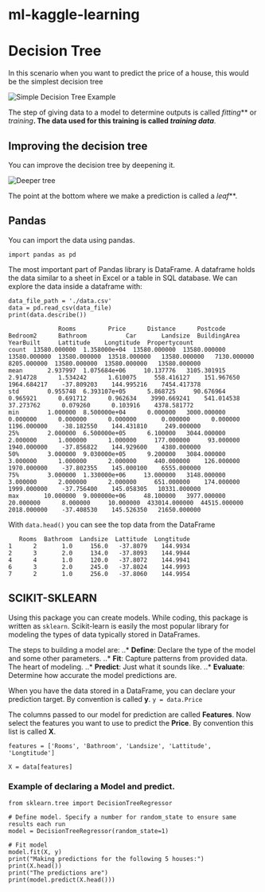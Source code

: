 # ml-kaggle-learning
 
# Decision Tree
In this scenario when you want to predict the price of a house, this would be the simplest decision tree

![Simple Decision Tree Example](https://i.imgur.com/7tsb5b1.png)

The step of giving data to a model to determine outputs is called _fitting_** or _training_**.
The data used for this training is called _training data_**.

## Improving the decision tree

You can improve the decision tree by deepening it.

![Deeper tree](https://i.imgur.com/R3ywQsR.png)

The point at the bottom where we make a prediction is called a _leaf_**.

## Pandas

You can import the data using pandas.
```
import pandas as pd
```

The most important part of Pandas library is DataFrame. A dataframe holds the data similar to a sheet in Excel or a table in SQL database.
We can explore the data inside a dataframe with:
```
data_file_path = './data.csv'
data = pd.read_csv(data_file)
print(data.describe())
```

```
              Rooms         Price      Distance      Postcode      Bedroom2      Bathroom           Car       Landsize  BuildingArea    YearBuilt     Lattitude    Longtitude  Propertycount
count  13580.000000  1.358000e+04  13580.000000  13580.000000  13580.000000  13580.000000  13518.000000   13580.000000   7130.000000  8205.000000  13580.000000  13580.000000   13580.000000
mean       2.937997  1.075684e+06     10.137776   3105.301915      2.914728      1.534242      1.610075     558.416127    151.967650  1964.684217    -37.809203    144.995216    7454.417378
std        0.955748  6.393107e+05      5.868725     90.676964      0.965921      0.691712      0.962634    3990.669241    541.014538    37.273762      0.079260      0.103916    4378.581772
min        1.000000  8.500000e+04      0.000000   3000.000000      0.000000      0.000000      0.000000       0.000000      0.000000  1196.000000    -38.182550    144.431810     249.000000
25%        2.000000  6.500000e+05      6.100000   3044.000000      2.000000      1.000000      1.000000     177.000000     93.000000  1940.000000    -37.856822    144.929600    4380.000000
50%        3.000000  9.030000e+05      9.200000   3084.000000      3.000000      1.000000      2.000000     440.000000    126.000000  1970.000000    -37.802355    145.000100    6555.000000
75%        3.000000  1.330000e+06     13.000000   3148.000000      3.000000      2.000000      2.000000     651.000000    174.000000  1999.000000    -37.756400    145.058305   10331.000000
max       10.000000  9.000000e+06     48.100000   3977.000000     20.000000      8.000000     10.000000  433014.000000  44515.000000  2018.000000    -37.408530    145.526350   21650.000000
```

With `data.head()` you can see the top data from the DataFrame
```
   Rooms  Bathroom  Landsize  Lattitude  Longtitude
1      2       1.0     156.0   -37.8079    144.9934
2      3       2.0     134.0   -37.8093    144.9944
4      4       1.0     120.0   -37.8072    144.9941
6      3       2.0     245.0   -37.8024    144.9993
7      2       1.0     256.0   -37.8060    144.9954
```


## SCIKIT-SKLEARN

Using this package you can create models. While coding, this package is written as `sklearn`.
Scikit-learn is easily the most popular library for modeling the types of data typically stored in DataFrames.

The steps to building a model are:
..* **Define**: Declare the type of the model and some other parameters.
..* **Fit**: Capture patterns from provided data. The heart of modeling.
..* **Predict**: Just what it sounds like.
..* **Evaluate**: Determine how accurate the model predictions are.

When you have the data stored in a DataFrame, you can declare your prediction target. By convention is called **y**.
```y = data.Price```

The columns passed to our model for prediction are called **Features**. 
Now select the features you want to use to predict the **Price**. By convention this list is called **X**.

```
features = ['Rooms', 'Bathroom', 'Landsize', 'Lattitude', 'Longtitude']

X = data[features]
```

### Example of declaring a Model and predict.
```
from sklearn.tree import DecisionTreeRegressor

# Define model. Specify a number for random_state to ensure same results each run
model = DecisionTreeRegressor(random_state=1)

# Fit model
model.fit(X, y)
print("Making predictions for the following 5 houses:")
print(X.head())
print("The predictions are")
print(model.predict(X.head()))
```